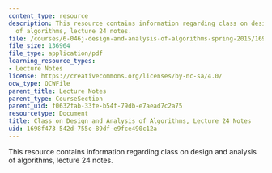 ```yaml
---
content_type: resource
description: This resource contains information regarding class on design and analysis
  of algorithms, lecture 24 notes.
file: /courses/6-046j-design-and-analysis-of-algorithms-spring-2015/1698f473542d755c89dfe9fce490c12a_MIT6_046JS15_lec24.pdf
file_size: 136964
file_type: application/pdf
learning_resource_types:
- Lecture Notes
license: https://creativecommons.org/licenses/by-nc-sa/4.0/
ocw_type: OCWFile
parent_title: Lecture Notes
parent_type: CourseSection
parent_uid: f0632fab-33fe-b54f-79db-e7aead7c2a75
resourcetype: Document
title: Class on Design and Analysis of Algorithms, Lecture 24 Notes
uid: 1698f473-542d-755c-89df-e9fce490c12a
---
```

This resource contains information regarding class on design and analysis of algorithms, lecture 24 notes.